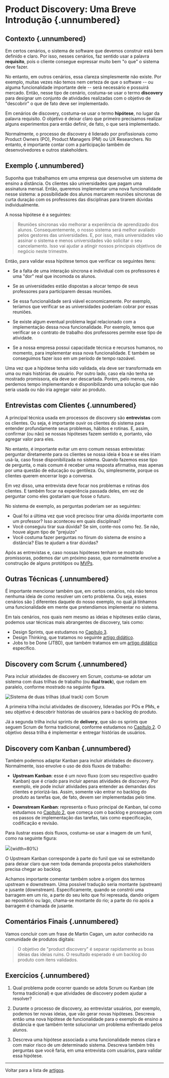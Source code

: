 # Product Discovery: Uma Breve Introdução {.unnumbered}

## Contexto {.unnumbered}

Em certos cenários, o sistema de software que devemos construir 
está bem definido e claro. Por isso, nesses cenários, faz sentido 
usar a palavra **requisito**, pois o cliente consegue expressar 
muito bem "o que" o sistema deve fazer.

No entanto, em outros cenários, essa clareza simplesmente não existe. 
Por exemplo, muitas vezes não temos nem certeza de que o 
software -- ou alguma funcionalidade importante dele -- será necessário 
e possuirá mercado. Então, nesse tipo de cenário, costuma-se usar 
o termo **discovery** para designar um conjunto de atividades 
realizadas com o objetivo de "descobrir" o que de fato deve ser 
implementado.

Em cenários de discovery, costuma-se usar o termo **hipótese**, 
no lugar da palavra requisito. O objetivo é deixar claro que 
primeiro precisamos realizar alguns experimentos para então 
definir, de fato, o que será implementado.

Normalmente, o processo de discovery é liderado por profissionais como 
Product Owners (PO), Product Managers (PM) ou UX Researchers. 
No entanto, é importante contar com a participação também de 
desenvolvedores e outros stakeholders.

## Exemplo {.unnumbered}

Suponha que trabalhamos em uma empresa que desenvolve um sistema de 
ensino a distância. Os clientes são universidades que pagam uma 
assinatura mensal. Então, queremos implementar uma nova funcionalidade
nesse sistema: a possibilidade dos alunos marcarem reuniões síncronas
de curta duração com os professores das disciplinas para tirarem 
dúvidas individualmente.

A nossa hipótese é a seguintes: 

> Reuniões síncronas vão melhorar a experiência de aprendizado dos 
alunos. Consequentemente, o nosso sistema será melhor avaliado pelos gestores 
das universidades. E, por isso, mais universidades vão assinar o sistema 
e menos universidades vão solicitar o seu cancelamento. Isso vai ajudar a
atingir nossos principais objetivos de negócio neste trimestre.

Então, para validar essa hipótese temos que verificar os seguintes itens:

* Se a falta de uma interação síncrona e individual com os professores é 
uma "dor" real que incomoda os alunos.

* Se as universidades estão dispostas a alocar tempo de seus professores
para participarem dessas reuniões.

* Se essa funcionalidade será viável economicamente. Por exemplo, 
teríamos que verificar se as universidades poderiam cobrar por essas 
reuniões.

* Se existe algum eventual problema legal relacionado com a 
implementação dessa nova funcionalidade. Por exemplo, temos que 
verificar se o contrato de trabalho dos professores permite esse 
tipo de atividade.

* Se a nossa empresa possui capacidade técnica e recursos humanos, no 
momento, para implementar essa nova funcionalidade. E também se 
conseguimos fazer isso em um período de tempo razoável.

Uma vez que a hipótese tenha sido validada, ela deve ser transformada
em uma ou mais histórias de usuário. Por outro lado, caso ela não
tenha se mostrado promissora, ela deve ser descartada. Porém, 
pelo menos, não perdemos tempo implementando e disponibilizando 
uma solução que não seria usada ou não iria agregar valor ao produto.

## Entrevistas com Clientes {.unnumbered}

A principal técnica usada em processos de discovery são **entrevistas**
com os clientes. Ou seja, é importante ouvir os clientes do sistema para
entender profundamente seus problemas, hábitos e rotinas. E, assim, 
confirmar (ou não) se nossas hipóteses fazem sentido e, portanto, vão
agregar valor para eles.

No entanto, é importante evitar um erro comum nessas entrevistas: perguntar
diretamente para os clientes se nossa ideia é boa e se eles iriam usá-la,
caso fosse disponibilizada no sistema. Quando fazemos esse tipo de 
pergunta, o mais comum é receber uma resposta afirmativa, mas apenas por 
uma questão de educação ou gentileza. Ou, simplesmente, porque os clientes 
querem encerrar logo a conversa.

Em vez disso, uma entrevista deve focar nos problemas e rotinas dos clientes. 
E também focar na experiência passada deles, em vez de perguntar como eles 
gostariam que fosse o futuro. 

No sistema de exemplo, as perguntas poderiam ser as seguintes:

* Qual foi a última vez que você precisou tirar uma dúvida importante com um 
professor? Isso aconteceu em quais disciplinas?
* Você conseguiu tirar sua dúvida? Se sim, conte-nos como fez. Se não, houve
algum tipo de "prejuízo" 
* Você costuma fazer perguntas no fórum do sistema de ensino a distância? 
Elas te ajudam a tirar dúvidas?

Após as entrevistas e, caso nossas hipóteses tenham se mostrado promissoras, 
podemos dar um próximo passo, que normalmente envolve a construção de 
alguns protótipos ou 
[MVPs](https://engsoftmoderna.info/cap3.html#produto-m%C3%ADnimo-vi%C3%A1vel-mvp). 

## Outras Técnicas {.unnumbered}

É importante mencionar também que, em certos cenários, nós não temos nenhuma
ideia de como resolver um certo problema. Ou seja, esses cenários são ]
diferentes daquele do nosso exemplo, no qual já tínhamos uma funcionalidade 
em mente que pretendíamos implementar no sistema. 

Em tais cenários, nos quais nem mesmo as ideias e hipóteses estão claras, 
podemos usar técnicas mais abrangentes de discovery, tais como:

* Design Sprints, que estudamos no [Capítulo 3](../cap3.html#construindo-o-primeiro-mvp). 
* Design Thinking, que tratamos no seguinte [artigo didático](./design-thinking.html).
* Jobs to be Done (JTBD), que também tratamos em um [artigo didático](./jobs-to-be-done.html) específico.

## Discovery com Scrum {.unnumbered}

Para incluir atividades de discovery em Scrum, costuma-se adotar um 
sistema com duas trilhas de trabalho (ou **dual track**), que rodam 
em paralelo, conforme mostrado na seguinte figura.

![Sistema de duas trilhas (dual track) com Scrum](./figs/discovery-dual-track.svg)

A primeira trilha inclui atividades de discovery, lideradas por POs e 
PMs, e seu objetivo é descobrir histórias de usuários para o backlog do 
produto. 

Já a segunda trilha inclui sprints de **delivery**, que são os
sprints que seguem Scrum de forma tradicional, conforme estudamos
no [Capítulo 2](../cap2.html). O objetivo dessa trilha é implementar 
e entregar histórias de usuários. 

## Discovery com Kanban {.unnumbered}

Também podemos adaptar Kanban para incluir atividades de discovery. 
Normalmente, isso envolve o uso de dois fluxos de trabalho:

* **Upstream Kanban**: esse é um novo fluxo (com seu respectivo quadro 
Kanban) que é criado para incluir apenas atividades de discovery. Por 
exemplo, ele pode incluir atividades para entender as demandas dos 
clientes e priorizá-las. Assim, somente vão entrar no backlog do 
produto as tarefas que, de fato, devem ser implementadas pelo time.

* **Downstream Kanban**: representa o fluxo principal de Kanban, 
tal como estudamos no [Capítulo 2](../cap2.html#kanban), 
que começa com o backlog e prossegue com os passos de 
implementação das tarefas, tais como especificação, 
codificação e revisão.

Para ilustrar esses dois fluxos, costuma-se usar a imagem de um funil, 
como na seguinte figura:

![](./figs/upstream-kanban.svg){width=80%}

O Upstream Kanban corresponde à parte do funil que vai se estreitando
para deixar claro que nem toda demanda proposta pelos stakeholders
precisa chegar ao backlog.

Achamos importante comentar também sobre a origem
dos termos upstream e downstream. Uma possível tradução seria
montante (upstream) e jusante (downstream). Especificamente,
quando se constrói uma barragem em um rio, a parte do
seu leito que foi represada, dando origem ao repositório ou lago,
chama-se montante do rio; a parte do rio após a barragem
é chamada de jusante.

## Comentários Finais {.unnumbered}

Vamos concluir com um frase de Martin Cagan, um autor conhecido
na comunidade de produtos digitais:

> O objetivo de "product discovery" é separar rapidamente as boas 
ideias das ideias ruins. O resultado esperado é um backlog do 
produto com itens validados.

## Exercícios {.unnumbered}

1. Qual problema pode ocorrer quando se adota Scrum ou 
Kanban (de forma tradicional) e que atividades de discovery podem 
ajudar a resolver?

2. Durante o processo de discovery, ao entrevistar usuários, 
por exemplo, podemos ter novas ideias, que vão gerar novas
hipóteses. Descreva então uma nova hipótese de funcionalidade
para o exemplo de ensino a distância e que também tente solucionar
um problema enfrentado pelos alunos.

3. Descreva uma hipótese associada a uma funcionalidade menos 
clara e com maior risco de um determinado sistema. Descreva também 
três perguntas que você faria, em uma entrevista com usuários,
para validar essa hipótese.

* * * 

Voltar para a lista de [artigos](./artigos.html).